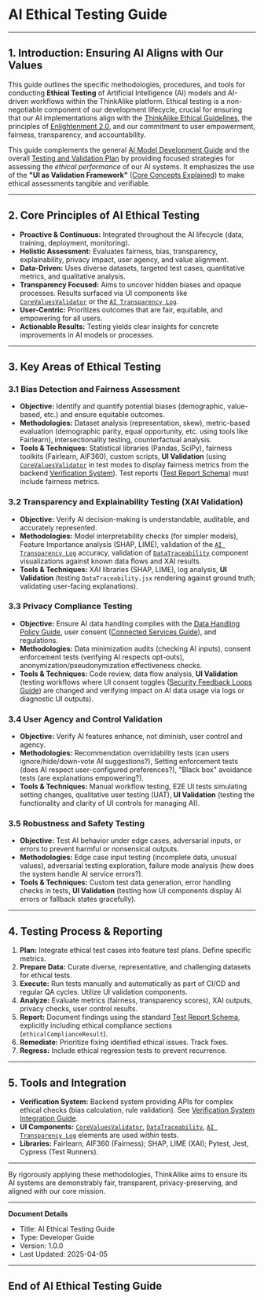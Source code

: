 # AI Ethical Testing Guide

---

## 1. Introduction: Ensuring AI Aligns with Our Values

This guide outlines the specific methodologies, procedures, and tools for conducting **Ethical Testing** of Artificial Intelligence (AI) models and AI-driven workflows within the ThinkAlike platform. Ethical testing is a non-negotiable component of our development lifecycle, crucial for ensuring that our AI implementations align with the [ThinkAlike Ethical Guidelines](../../../core/ethics/ethical_guidelines.md), the principles of [Enlightenment 2.0](../../../core/enlightenment_2_0/ENLIGHTENMENT_2_0_PRINCIPLES.md), and our commitment to user empowerment, fairness, transparency, and accountability.

This guide complements the general [AI Model Development Guide](../ai/ai_model_development_guide.md) and the overall [Testing and Validation Plan](../testing_and_validation_plan.md) by providing focused strategies for assessing the *ethical performance* of our AI systems. It emphasizes the use of the **"UI as Validation Framework"** ([Core Concepts Explained](../../../vision/core_concepts.md)) to make ethical assessments tangible and verifiable.

---

## 2. Core Principles of AI Ethical Testing

*   **Proactive & Continuous:** Integrated throughout the AI lifecycle (data, training, deployment, monitoring).
*   **Holistic Assessment:** Evaluates fairness, bias, transparency, explainability, privacy impact, user agency, and value alignment.
*   **Data-Driven:** Uses diverse datasets, targeted test cases, quantitative metrics, and qualitative analysis.
*   **Transparency Focused:** Aims to uncover hidden biases and opaque processes. Results surfaced via UI components like [`CoreValuesValidator`](../../../components/ui_components/CoreValuesValidator.md) or the [`AI Transparency Log`](../ai/ai_transparency_log.md).
*   **User-Centric:** Prioritizes outcomes that are fair, equitable, and empowering for all users.
*   **Actionable Results:** Testing yields clear insights for concrete improvements in AI models or processes.

---

## 3. Key Areas of Ethical Testing

### 3.1 Bias Detection and Fairness Assessment

*   **Objective:** Identify and quantify potential biases (demographic, value-based, etc.) and ensure equitable outcomes.
*   **Methodologies:** Dataset analysis (representation, skew), metric-based evaluation (demographic parity, equal opportunity, etc. using tools like Fairlearn), intersectionality testing, counterfactual analysis.
*   **Tools & Techniques:** Statistical libraries (Pandas, SciPy), fairness toolkits (Fairlearn, AIF360), custom scripts, **UI Validation** (using [`CoreValuesValidator`](../../../components/ui_components/CoreValuesValidator.md) in test modes to display fairness metrics from the backend [Verification System](../../../architecture/verification_system/verification_system.md)). Test reports ([Test Report Schema](../../../templates/test_report_schema.md)) must include fairness metrics.

### 3.2 Transparency and Explainability Testing (XAI Validation)

*   **Objective:** Verify AI decision-making is understandable, auditable, and accurately represented.
*   **Methodologies:** Model interpretability checks (for simpler models), Feature Importance analysis (SHAP, LIME), validation of the [`AI Transparency Log`](../ai/ai_transparency_log.md) accuracy, validation of [`DataTraceability`](../../../components/ui_components/data_traceability.md) component visualizations against known data flows and XAI results.
*   **Tools & Techniques:** XAI libraries (SHAP, LIME), log analysis, **UI Validation** (testing `DataTraceability.jsx` rendering against ground truth; validating user-facing explanations).

### 3.3 Privacy Compliance Testing

*   **Objective:** Ensure AI data handling complies with the [Data Handling Policy Guide](../data_handling_policy_guide.md), user consent ([Connected Services Guide](../user_guides/connected_services_guide.md)), and regulations.
*   **Methodologies:** Data minimization audits (checking AI inputs), consent enforcement tests (verifying AI respects opt-outs), anonymization/pseudonymization effectiveness checks.
*   **Tools & Techniques:** Code review, data flow analysis, **UI Validation** (testing workflows where UI consent toggles ([Security Feedback Loops Guide](../Security_Feedback_Loops.md)) are changed and verifying impact on AI data usage via logs or diagnostic UI outputs).

### 3.4 User Agency and Control Validation

*   **Objective:** Verify AI features enhance, not diminish, user control and agency.
*   **Methodologies:** Recommendation overridability tests (can users ignore/hide/down-vote AI suggestions?), Setting enforcement tests (does AI respect user-configured preferences?), "Black box" avoidance tests (are explanations empowering?).
*   **Tools & Techniques:** Manual workflow testing, E2E UI tests simulating setting changes, qualitative user testing (UAT), **UI Validation** (testing the functionality and clarity of UI controls for managing AI).

### 3.5 Robustness and Safety Testing

*   **Objective:** Test AI behavior under edge cases, adversarial inputs, or errors to prevent harmful or nonsensical outputs.
*   **Methodologies:** Edge case input testing (incomplete data, unusual values), adversarial testing exploration, failure mode analysis (how does the system handle AI service errors?).
*   **Tools & Techniques:** Custom test data generation, error handling checks in tests, **UI Validation** (testing how UI components display AI errors or fallback states gracefully).

---

## 4. Testing Process & Reporting

1.  **Plan:** Integrate ethical test cases into feature test plans. Define specific metrics.
2.  **Prepare Data:** Curate diverse, representative, and challenging datasets for ethical tests.
3.  **Execute:** Run tests manually and automatically as part of CI/CD and regular QA cycles. Utilize UI validation components.
4.  **Analyze:** Evaluate metrics (fairness, transparency scores), XAI outputs, privacy checks, user control results.
5.  **Report:** Document findings using the standard [Test Report Schema](../../../templates/test_report_schema.md), explicitly including ethical compliance sections (`ethicalComplianceResult`).
6.  **Remediate:** Prioritize fixing identified ethical issues. Track fixes.
7.  **Regress:** Include ethical regression tests to prevent recurrence.

---

## 5. Tools and Integration

*   **Verification System:** Backend system providing APIs for complex ethical checks (bias calculation, rule validation). See [Verification System Integration Guide](../Verification_System_Integration_Guide.md).
*   **UI Components:** [`CoreValuesValidator`](../../../components/ui_components/CoreValuesValidator.md), [`DataTraceability`](../../../components/ui_components/data_traceability.md), [`AI Transparency Log`](../ai/ai_transparency_log.md) elements are used *within* tests.
*   **Libraries:** Fairlearn, AIF360 (Fairness); SHAP, LIME (XAI); Pytest, Jest, Cypress (Test Runners).

---

By rigorously applying these methodologies, ThinkAlike aims to ensure its AI systems are demonstrably fair, transparent, privacy-preserving, and aligned with our core mission.

---
**Document Details**
- Title: AI Ethical Testing Guide
- Type: Developer Guide
- Version: 1.0.0
- Last Updated: 2025-04-05
---
End of AI Ethical Testing Guide
---


